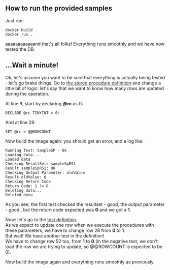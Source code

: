 ## How to run the provided samples

Just run:
```
docker build .
docker run .
```
aaaaaaaaaaaand that's all folks!
Everything runs smoothly and we have now tested the DB.


## ...Wait a minute!
Ok, let's assume you want to be sure that everything is actually being tested - let's go brake things.
Go to [the stored procedure definition](sampleDb/dbo/Stored%20Procedures/SampleSP.sql) and change a little bit of logic: let's say that we want to know how many rows are updated during the operation.

At line 9, start by declaring **@rc** as 0:
```
DECLARE @rc TINYINT = 0:
```

And at line 29:
```
SET @rc = @@ROWCOUNT
```
Now build the image again: you should get an error, and a log like:
```
Running Test: SampleSP - Ok
Loading data...
Loaded data
Checking ResultSet: sampleSpRS1
Result sampleSpRS1: OK
Checking Output Parameter: oldValue
Result oldValue: 0
Checking Return Code
Return Code: 1 != 0
Deleting data...
Deleted data
```
As you see, the first test checked the resultset - good, the output parameter - good , but the return code expected was **0** and we got a **1**.

Now: let's go to the [test definition](tests/sampleSp.yml).<br>
As we expect to update one row when we execute the procedures with these parameters, we have to change row 28 from **0** to **1**.<br>
But wait! We have another test in the definition!<br>
We have to change row 52 too, from **1** to **0** (in the negative test, we don't load the row we are trying to update, so @@ROWCOUNT is expected to be 0).

Now build the image again and everything runs smoothly as previously.